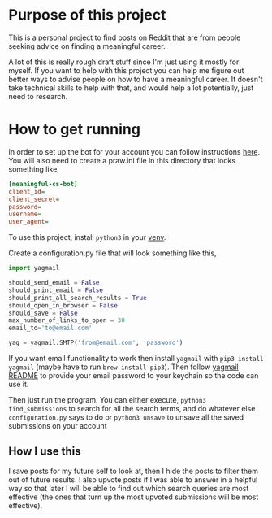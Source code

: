 # Purpose of this project

This is a personal project to find posts on Reddit that are from people seeking advice on finding a meaningful career.

A lot of this is really rough draft stuff since I'm just using it mostly for myself. If you want to help with this
project you can help me figure out better ways to advise people on how to have a meaningful career. It doesn't take
technical skills to help with that, and would help a lot potentially, just need to research.

# How to get running

In order to set up the bot for your account you can follow instructions [here](https://github.com/reddit-archive/reddit/wiki/OAuth2-Quick-Start-Example#first-steps).
You will also need to create a praw.ini file in this directory that looks something like,
```ini
[meaningful-cs-bot]
client_id=
client_secret=
password=
username=
user_agent=
```

To use this project, install `python3` in your [venv](https://docs.python.org/3/tutorial/venv.html).

Create a configuration.py file that will look something like this,
```python
import yagmail

should_send_email = False
should_print_email = False
should_print_all_search_results = True
should_open_in_browser = False
should_save = False
max_number_of_links_to_open = 30
email_to='to@email.com'

yag = yagmail.SMTP('from@email.com', 'password')
```

If you want email functionality to work then install `yagmail` with `pip3 install yagmail` (maybe have to run `brew install pip3`).
Then follow [yagmail README](https://github.com/kootenpv/yagmail) to provide your email password to your keychain so
the code can use it.

Then just run the program. You can either execute,
`python3 find_submissions` to search for all the search terms, and do whatever else `configuration.py` says to do
or
`python3 unsave` to unsave all the saved submissions on your account

## How I use this
I save posts for my future self to look at, then I hide the posts to filter them out of future results.
I also upvote posts if I was able to answer in a helpful way so that later I will be able to find out which search
queries are most effective (the ones that turn up the most upvoted submissions will be most effective).